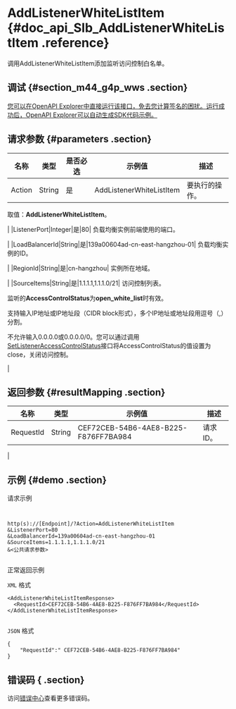 # AddListenerWhiteListItem {#doc_api_Slb_AddListenerWhiteListItem .reference}

调用AddListenerWhiteListItem添加监听访问控制白名单。

## 调试 {#section_m44_g4p_wws .section}

[您可以在OpenAPI Explorer中直接运行该接口，免去您计算签名的困扰。运行成功后，OpenAPI Explorer可以自动生成SDK代码示例。](https://api.aliyun.com/#product=Slb&api=AddListenerWhiteListItem&type=RPC&version=2014-05-15)

## 请求参数 {#parameters .section}

|名称|类型|是否必选|示例值|描述|
|--|--|----|---|--|
|Action|String|是|AddListenerWhiteListItem| 要执行的操作。

 取值：**AddListenerWhiteListItem**。

 |
|ListenerPort|Integer|是|80| 负载均衡实例前端使用的端口。

 |
|LoadBalancerId|String|是|139a00604ad-cn-east-hangzhou-01| 负载均衡实例的ID。

 |
|RegionId|String|是|cn-hangzhou| 实例所在地域。

 |
|SourceItems|String|是|1.1.1.1,1.1.1.0/21| 访问控制列表。

 监听的**AccessControlStatus**为**open\_white\_list**时有效。

 支持输入IP地址或IP地址段（CIDR block形式），多个IP地址或地址段用逗号（,）分割。

 不允许输入0.0.0.0或0.0.0.0/0。您可以通过调用[SetListenerAccessControlStatus](~~27599~~)接口将AccessControlStatus的值设置为close，关闭访问控制。

 |

## 返回参数 {#resultMapping .section}

|名称|类型|示例值|描述|
|--|--|---|--|
|RequestId|String|CEF72CEB-54B6-4AE8-B225-F876FF7BA984| 请求ID。

 |

## 示例 {#demo .section}

请求示例

``` {#request_demo}


http(s)://[Endpoint]/?Action=AddListenerWhiteListItem
&ListenerPort=80
&LoadBalancerId=139a00604ad-cn-east-hangzhou-01
&SourceItems=1.1.1.1,1.1.1.0/21
&<公共请求参数>
			
```

正常返回示例

`XML` 格式

``` {#xml_return_success_demo}
<AddListenerWhiteListItemResponse>
  <RequestId>CEF72CEB-54B6-4AE8-B225-F876FF7BA984</RequestId>
</AddListenerWhiteListItemResponse>
			
```

`JSON` 格式

``` {#json_return_success_demo}
{
    "RequestId":" CEF72CEB-54B6-4AE8-B225-F876FF7BA984"
}
```

## 错误码 { .section}

访问[错误中心](https://error-center.aliyun.com/status/product/Slb)查看更多错误码。

